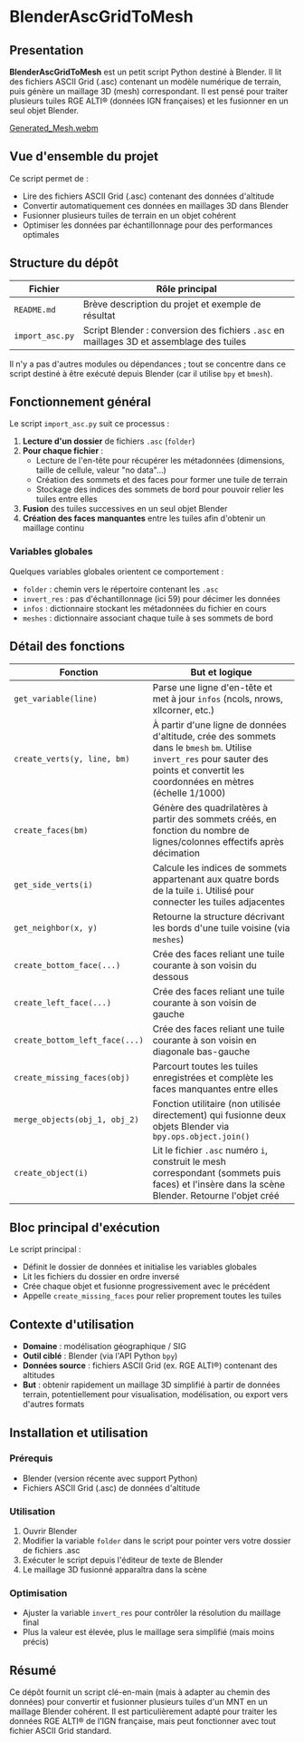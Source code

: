 # BlenderAscGridToMesh

## Presentation

**BlenderAscGridToMesh** est un petit script Python destiné à Blender. Il lit des fichiers ASCII Grid (.asc) contenant un modèle numérique de terrain, puis génère un maillage 3D (mesh) correspondant. Il est pensé pour traiter plusieurs tuiles RGE ALTI® (données IGN françaises) et les fusionner en un seul objet Blender.

[Generated_Mesh.webm](https://github.com/RPSebb/BlenderAscGridToMesh/assets/26611434/03db01fb-813d-4b63-aa76-041da38a2ddb)

## Vue d'ensemble du projet

Ce script permet de :
- Lire des fichiers ASCII Grid (.asc) contenant des données d'altitude
- Convertir automatiquement ces données en maillages 3D dans Blender
- Fusionner plusieurs tuiles de terrain en un objet cohérent
- Optimiser les données par échantillonnage pour des performances optimales

## Structure du dépôt

| Fichier | Rôle principal |
|---------|---------------|
| `README.md` | Brève description du projet et exemple de résultat |
| `import_asc.py` | Script Blender : conversion des fichiers `.asc` en maillages 3D et assemblage des tuiles |

Il n'y a pas d'autres modules ou dépendances ; tout se concentre dans ce script destiné à être exécuté depuis Blender (car il utilise `bpy` et `bmesh`).

## Fonctionnement général

Le script `import_asc.py` suit ce processus :

1. **Lecture d'un dossier** de fichiers `.asc` (`folder`)
2. **Pour chaque fichier** :
   - Lecture de l'en-tête pour récupérer les métadonnées (dimensions, taille de cellule, valeur "no data"…)
   - Création des sommets et des faces pour former une tuile de terrain
   - Stockage des indices des sommets de bord pour pouvoir relier les tuiles entre elles
3. **Fusion** des tuiles successives en un seul objet Blender
4. **Création des faces manquantes** entre les tuiles afin d'obtenir un maillage continu

### Variables globales

Quelques variables globales orientent ce comportement :

- `folder` : chemin vers le répertoire contenant les `.asc`
- `invert_res` : pas d'échantillonnage (ici 59) pour décimer les données
- `infos` : dictionnaire stockant les métadonnées du fichier en cours
- `meshes` : dictionnaire associant chaque tuile à ses sommets de bord

## Détail des fonctions

| Fonction | But et logique |
|----------|---------------|
| `get_variable(line)` | Parse une ligne d'en-tête et met à jour `infos` (ncols, nrows, xllcorner, etc.) |
| `create_verts(y, line, bm)` | À partir d'une ligne de données d'altitude, crée des sommets dans le `bmesh` `bm`. Utilise `invert_res` pour sauter des points et convertit les coordonnées en mètres (échelle 1/1000) |
| `create_faces(bm)` | Génère des quadrilatères à partir des sommets créés, en fonction du nombre de lignes/colonnes effectifs après décimation |
| `get_side_verts(i)` | Calcule les indices de sommets appartenant aux quatre bords de la tuile `i`. Utilisé pour connecter les tuiles adjacentes |
| `get_neighbor(x, y)` | Retourne la structure décrivant les bords d'une tuile voisine (via `meshes`) |
| `create_bottom_face(...)` | Crée des faces reliant une tuile courante à son voisin du dessous |
| `create_left_face(...)` | Crée des faces reliant une tuile courante à son voisin de gauche |
| `create_bottom_left_face(...)` | Crée des faces reliant une tuile courante à son voisin en diagonale bas-gauche |
| `create_missing_faces(obj)` | Parcourt toutes les tuiles enregistrées et complète les faces manquantes entre elles |
| `merge_objects(obj_1, obj_2)` | Fonction utilitaire (non utilisée directement) qui fusionne deux objets Blender via `bpy.ops.object.join()` |
| `create_object(i)` | Lit le fichier `.asc` numéro `i`, construit le mesh correspondant (sommets puis faces) et l'insère dans la scène Blender. Retourne l'objet créé |

## Bloc principal d'exécution

Le script principal :
- Définit le dossier de données et initialise les variables globales
- Lit les fichiers du dossier en ordre inversé
- Crée chaque objet et fusionne progressivement avec le précédent
- Appelle `create_missing_faces` pour relier proprement toutes les tuiles

## Contexte d'utilisation

- **Domaine** : modélisation géographique / SIG
- **Outil ciblé** : Blender (via l'API Python `bpy`)
- **Données source** : fichiers ASCII Grid (ex. RGE ALTI®) contenant des altitudes
- **But** : obtenir rapidement un maillage 3D simplifié à partir de données terrain, potentiellement pour visualisation, modélisation, ou export vers d'autres formats

## Installation et utilisation

### Prérequis
- Blender (version récente avec support Python)
- Fichiers ASCII Grid (.asc) de données d'altitude

### Utilisation
1. Ouvrir Blender
2. Modifier la variable `folder` dans le script pour pointer vers votre dossier de fichiers .asc
3. Exécuter le script depuis l'éditeur de texte de Blender
4. Le maillage 3D fusionné apparaîtra dans la scène

### Optimisation
- Ajuster la variable `invert_res` pour contrôler la résolution du maillage final
- Plus la valeur est élevée, plus le maillage sera simplifié (mais moins précis)

## Résumé

Ce dépôt fournit un script clé-en-main (mais à adapter au chemin des données) pour convertir et fusionner plusieurs tuiles d'un MNT en un maillage Blender cohérent. Il est particulièrement adapté pour traiter les données RGE ALTI® de l'IGN française, mais peut fonctionner avec tout fichier ASCII Grid standard.
